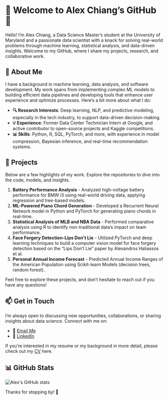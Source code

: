 # 🚀 Welcome to Alex Chiang’s GitHub 👋

Hello! I’m Alex Chiang, a Data Science Master’s student at the University of Maryland and a passionate data scientist with a knack for solving real-world problems through machine learning, statistical analysis, and data-driven insights. Welcome to my GitHub, where I share my projects, research, and collaborative work.

## 🌟 About Me

I have a background in machine learning, data analysis, and software development. My work spans from implementing complex ML models to building efficient data pipelines and developing tools that enhance user experience and optimize processes. Here’s a bit more about what I do:

- **🔍 Research Interests**: Deep learning, NLP, and predictive modeling, especially in the tech industry, to support data-driven decision-making.
- **💡 Experience**: Former Data Center Technician Intern at Google, and active contributor to open-source projects and Kaggle competitions.
- **📊 Skills**: Python, R, SQL, PyTorch, and more, with experience in model compression, Bayesian inference, and real-time recommendation systems.

## 📂 Projects

Below are a few highlights of my work. Explore the repositories to dive into the code, models, and insights.

1.	**Battery Performance Analysis** - Analyzed high-voltage battery performance for BMW i3 using real-world driving data, applying regression and tree-based models.
2.	**ML-Powered Piano Chord Generation** - Developed a Recurrent Neural Network model in Python and PyTorch for generating piano chords in real-time.
3.	**Statistical Analysis of MLB and NBA Data** - Performed comparative analysis using R to identify non-traditional data’s impact on team performance.
4.	**Face Forgery Detection-Lips Don't Lie** - Utilized PyTorch and deep learning techniques to build a computer vision model for face forgery detection based on the “Lips Don’t Lie” paper by Alexandros Haliassos et al.
5.	**Personal Annual Income Forecast** - Predicted Annual Income Ranges of the American Population using Scikit-learn Models (decision trees, random forest).

Feel free to explore these projects, and don’t hesitate to reach out if you have any questions!

## 📫 Get in Touch

I’m always open to discussing new opportunities, collaborations, or sharing insights about data science. Connect with me on:

- 📧 [Email Me](mailto:alexjiang151@gmail.com)
- 💼 [LinkedIn](https://www.linkedin.com/in/hao-lin-ch/)

If you’re interested in my resume or my background in more detail, please check out my [CV](https://drive.google.com/file/d/1CHURQyO9zGCKxjr6lSwU-wlGSpnyO1Od/view?usp=sharing) here.

## 📊 GitHub Stats
![Alex's GitHub stats](https://github-readme-stats.vercel.app/api?username=beas28la&show_icons=true&theme=dracula)

Thanks for stopping by! 🌟

<!---
beas28la/beas28la is a ✨ special ✨ repository because its `README.md` (this file) appears on your GitHub profile.
You can click the Preview link to take a look at your changes.
--->
